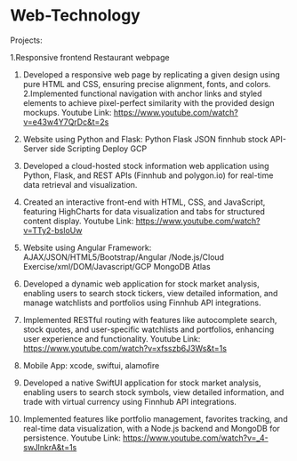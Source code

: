 # Web-Technology

Projects:

1.Responsive frontend Restaurant webpage

  1. Developed a responsive web page by replicating a given design using pure HTML and CSS, ensuring precise alignment, fonts, and colors.
  2.Implemented functional navigation with anchor links and styled elements to achieve pixel-perfect similarity with the provided design mockups.
  Youtube Link: https://www.youtube.com/watch?v=e43w4Y7QrDc&t=2s

2. Website using Python and Flask: Python Flask JSON finnhub stock API- Server side Scripting Deploy GCP

  1. Developed a cloud-hosted stock information web application using Python, Flask, and REST APIs (Finnhub and polygon.io) for real-time data retrieval and visualization.
  2. Created an interactive front-end with HTML, CSS, and JavaScript, featuring HighCharts for data visualization and tabs for structured content display.
  Youtube Link: https://www.youtube.com/watch?v=TTy2-bsloUw

3. Website using Angular Framework: AJAX/JSON/HTML5/Bootstrap/Angular /Node.js/Cloud Exercise/xml/DOM/Javascript/GCP MongoDB Atlas

  1. Developed a dynamic web application for stock market analysis, enabling users to search stock tickers, view detailed information, and manage watchlists and portfolios using Finnhub API integrations.
  2. Implemented RESTful routing with features like autocomplete search, stock quotes, and user-specific watchlists and portfolios, enhancing user experience and functionality.
  Youtube Link: https://www.youtube.com/watch?v=xfsszb6J3Ws&t=1s 

4. Mobile App: xcode, swiftui, alamofire

  1. Developed a native SwiftUI application for stock market analysis, enabling users to search stock symbols, view detailed information, and trade with virtual currency using Finnhub API integrations.
  2. Implemented features like portfolio management, favorites tracking, and real-time data visualization, with a Node.js backend and MongoDB for persistence.
  Youtube Link: https://www.youtube.com/watch?v=_4-swJlnkrA&t=1s
